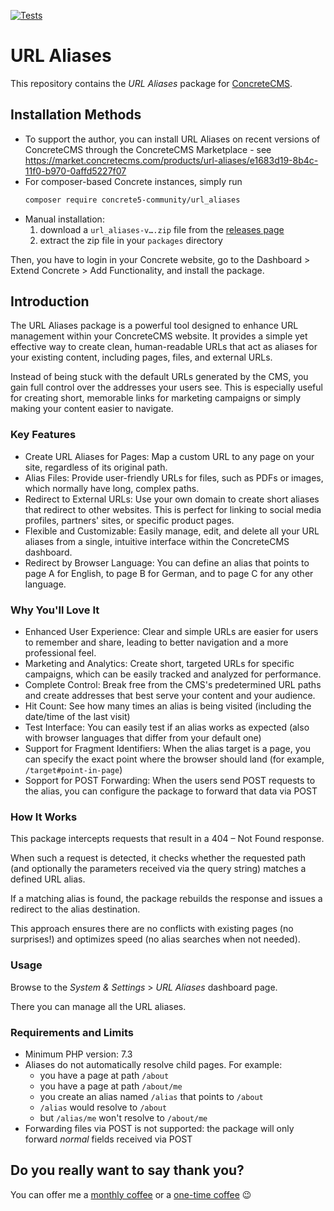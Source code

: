 [![Tests](https://github.com/concrete5-community/url_aliases/actions/workflows/tests.yml/badge.svg)](https://github.com/concrete5-community/url_aliases/actions/workflows/tests.yml)

# URL Aliases

This repository contains the *URL Aliases* package for [ConcreteCMS](https://www.concretecms.org/).

## Installation Methods

* To support the author, you can install URL Aliases on recent versions of ConcreteCMS through the ConcreteCMS Marketplace - see https://market.concretecms.com/products/url-aliases/e1683d19-8b4c-11f0-b970-0affd5227f07
* For composer-based Concrete instances, simply run
   ```sh
   composer require concrete5-community/url_aliases
   ```
* Manual installation:
  1. download a `url_aliases-v….zip` file from the [releases page](https://github.com/concrete5-community/url_aliases/releases/latest)
  2. extract the zip file in your `packages` directory

Then, you have to login in your Concrete website, go to the Dashboard > Extend Concrete > Add Functionality, and install the package.

## Introduction

The URL Aliases package is a powerful tool designed to enhance URL management within your ConcreteCMS website.
It provides a simple yet effective way to create clean, human-readable URLs that act as aliases for your existing content, including pages, files, and external URLs.

Instead of being stuck with the default URLs generated by the CMS, you gain full control over the addresses your users see.
This is especially useful for creating short, memorable links for marketing campaigns or simply making your content easier to navigate.

### Key Features

- Create URL Aliases for Pages: Map a custom URL to any page on your site, regardless of its original path.
- Alias Files: Provide user-friendly URLs for files, such as PDFs or images, which normally have long, complex paths.
- Redirect to External URLs: Use your own domain to create short aliases that redirect to other websites. This is perfect for linking to social media profiles, partners' sites, or specific product pages.
- Flexible and Customizable: Easily manage, edit, and delete all your URL aliases from a single, intuitive interface within the ConcreteCMS dashboard.
- Redirect by Browser Language: You can define an alias that points to page A for English, to page B for German, and to page C for any other language.

### Why You'll Love It

- Enhanced User Experience: Clear and simple URLs are easier for users to remember and share, leading to better navigation and a more professional feel.
- Marketing and Analytics: Create short, targeted URLs for specific campaigns, which can be easily tracked and analyzed for performance.
- Complete Control: Break free from the CMS's predetermined URL paths and create addresses that best serve your content and your audience.
- Hit Count: See how many times an alias is being visited (including the date/time of the last visit)
- Test Interface: You can easily test if an alias works as expected (also with browser languages that differ from your default one)
- Support for Fragment Identifiers: When the alias target is a page, you can specify the exact point where the browser should land (for example, `/target#point-in-page`)
- Sopport for POST Forwarding: When the users send POST requests to the alias, you can configure the package to forward that data via POST

### How It Works

This package intercepts requests that result in a 404 – Not Found response.

When such a request is detected, it checks whether the requested path (and optionally the parameters received via the query string) matches a defined URL alias.

If a matching alias is found, the package rebuilds the response and issues a redirect to the alias destination.

This approach ensures there are no conflicts with existing pages (no surprises!) and optimizes speed (no alias searches when not needed).

### Usage

Browse to the *System & Settings* > *URL Aliases* dashboard page.

There you can manage all the URL aliases.

### Requirements and Limits

- Minimum PHP version: 7.3
- Aliases do not automatically resolve child pages. For example:
  - you have a page at path `/about`
  - you have a page at path `/about/me`
  - you create an alias named `/alias` that points to `/about`
  - `/alias` would resolve to `/about`
  - but `/alias/me` won't resolve to `/about/me`
- Forwarding files via POST is not supported: the package will only forward *normal* fields received via POST

## Do you really want to say thank you?

You can offer me a [monthly coffee](https://github.com/sponsors/mlocati) or a [one-time coffee](https://paypal.me/mlocati) :wink:

